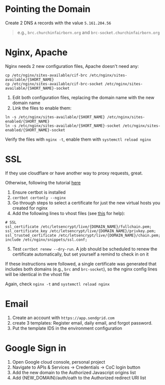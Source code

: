 # Pointing the Domain
Create 2 DNS `A` records with the value `5.161.204.56`

> e.g., `brc.churchinfairborn.org` and `brc-socket.churchinfairborn.org`

# Nginx, Apache
Nginx needs 2 new configuration files, Apache doesn't need any:
```
cp /etc/nginx/sites-available/cif-brc /etc/nginx/sites-available/{SHORT_NAME}
cp /etc/nginx/sites-available/cif-brc-socket /etc/nginx/sites-available/{SHORT_NAME}-socket
```
1. Edit both configuration files, replacing the domain name with the new domain name
2. Link the files to enable them:
```
ln -s /etc/nginx/sites-available/{SHORT_NAME} /etc/nginx/sites-enabled/{SHORT_NAME}
ln -s /etc/nginx/sites-available/{SHORT_NAME}-socket /etc/nginx/sites-enabled/{SHORT_NAME}-socket
```

Verify the files with `nginx -t`, enable them with `systemctl reload nginx`

# SSL
If they use cloudflare or have another way to proxy requests, great.

Otherwise, following the tutorial [here](https://certbot.eff.org/instructions?ws=nginx&os=debianbuster)
1. Ensure certbot is installed
2. `certbot certonly --nginx`
3. Go through steps to select a certificate for just the new virtual hosts you created for nginx
4. Add the following lines to vhost files (see [this](https://ssl-config.mozilla.org/#server=nginx&version=1.17.7&config=modern&openssl=1.1.1k&guideline=5.7) for help):
```
# SSL
ssl_certificate /etc/letsencrypt/live/{DOMAIN_NAME}/fullchain.pem;
ssl_certificate_key /etc/letsencrypt/live/{DOMAIN_NAME}/privkey.pem;
ssl_trusted_certificate /etc/letsencrypt/live/{DOMAIN_NAME}/chain.pem;
include /etc/nginx/snippets/ssl.conf;
```
5. Test `certbot renew --dry-run`. A job should be scheduled to renew the certificate automatically, but set yourself a remind to check in on it

If these instructions were followed, a single certificate was generated that includes both domains (e.g., `brc` and `brc-socket`), so the nginx config lines will be identical in the vhost file

Again, check `nginx -t` and `systemctl reload nginx`

# Email
1. Create an account with `https://app.sendgrid.com`
2. create 3 templates: Register email, daily email, and forgot password. 
3. Put the template IDS in the environment configuration

# Google Sign in
1. Open Google cloud console, personal project
2. Navigate to APIs & Services -> Credentials -> CoC login button
3. Add the new domain to the Authorized Javascript origins list
4. Add {NEW_DOMAIN}/auth/oath to the Authorized redirect URI list
